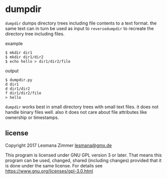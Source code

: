 dumpdir
=======

`dumpdir` dumps directory trees including file contents to a text format.
the same text can in turn be used as input to `reversedumpdir` to recreate the
directory tree including files.

example

    $ mkdir dir1
    $ mkdir dir1/dir2
    $ echo hello > dir1/dir2/file

output

    $ dumpdir.py
    d dir1
    d dir1/dir2
    f dir1/dir2/file
    > hello

`dumpdir` works best in small directory trees with small text files.
it does not handle binary files well. also it does not care about
file attributes like ownership or timestamps.

license
-------

Copyright 2017 Lesmana Zimmer lesmana@gmx.de

This program is licensed under GNU GPL version 3 or later.
That means this program can be used, changed, shared (including changes)
provided that it is done under the same license.
For details see https://www.gnu.org/licenses/gpl-3.0.html
